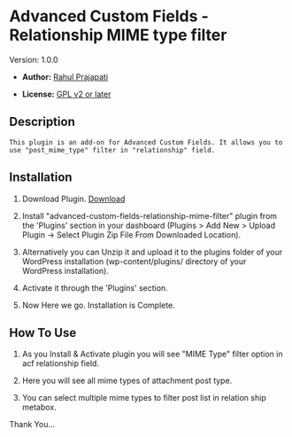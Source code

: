 # Advanced Custom Fields - Relationship MIME type filter #

  Version:  1.0.0

* **Author:** [Rahul Prajapati](https://profiles.wordpress.org/rahulsprajapati/profile/)

* **License:** [GPL v2 or later](http://www.gnu.org/licenses/gpl-2.0.html)

## Description ##
	This plugin is an add-on for Advanced Custom Fields. It allows you to use "post_mime_type" filter in "relationship" field.
	
## Installation ##
1. Download Plugin.
   [Download](https://downloads.wordpress.org/plugin/advanced-custom-fields-relationship-mime-filter.1.0.0.zip "Download")

2. Install "advanced-custom-fields-relationship-mime-filter" plugin from the 'Plugins' section in your dashboard (Plugins > Add New > Upload Plugin -> Select Plugin Zip File From Downloaded Location).

3. Alternatively you can Unzip it and upload it to the plugins folder of your WordPress installation (wp-content/plugins/ directory of your WordPress installation).

4. Activate it through the 'Plugins' section.

5. Now Here we go. Installation is Complete.

## How To Use ##
1. As you Install & Activate plugin you will see "MIME Type" filter option in acf relationship field.

2. Here you will see all mime types of attachment post type.

3. You can select multiple mime types to filter post list in relation ship metabox.

Thank You...


